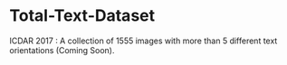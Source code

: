 # Total-Text-Dataset
ICDAR 2017 : A collection of 1555 images with more than 5 different text orientations (Coming Soon).
